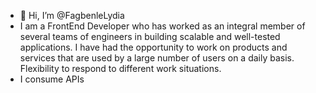- 👋 Hi, I’m @FagbenleLydia
- I am a FrontEnd Developer who has worked as an integral member of several teams of engineers in building scalable and well-tested applications. I have had the opportunity to work on products and services that are used by a large number of users on a daily basis. Flexibility to respond to different work situations.
- I consume APIs



<!---
FagbenleLydia/FagbenleLydia is a ✨ special ✨ repository because its `README.md` (this file) appears on your GitHub profile.
You can click the Preview link to take a look at your changes.
--->
